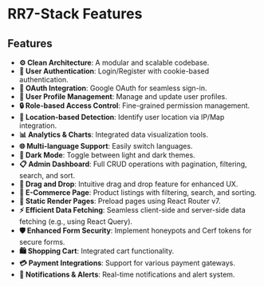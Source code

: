 # RR7-Stack Features

## Features
- **⚙️ Clean Architecture**: A modular and scalable codebase.
- **🔐 User Authentication**: Login/Register with cookie-based authentication.
- **🔑 OAuth Integration**: Google OAuth for seamless sign-in.
- **👤 User Profile Management**: Manage and update user profiles.
- **🔒 Role-based Access Control**: Fine-grained permission management.
- **📍 Location-based Detection**: Identify user location via IP/Map integration.
- **📊 Analytics & Charts**: Integrated data visualization tools.
- **🌐 Multi-language Support**: Easily switch languages.
- **🌙 Dark Mode**: Toggle between light and dark themes.
- **📋 Admin Dashboard**: Full CRUD operations with pagination, filtering, search, and sort.
- **🔀 Drag and Drop**: Intuitive drag and drop feature for enhanced UX.
- **🛒 E-Commerce Page**: Product listings with filtering, search, and sorting.
- **🚀 Static Render Pages**: Preload pages using React Router v7.
- **⚡ Efficient Data Fetching**: Seamless client-side and server-side data fetching (e.g., using React Query).
- **🛡️ Enhanced Form Security**: Implement honeypots and Cerf tokens for secure forms.
- **🛍️ Shopping Cart**: Integrated cart functionality.
- **💳 Payment Integrations**: Support for various payment gateways.
- **🔔 Notifications & Alerts**: Real-time notifications and alert system.
